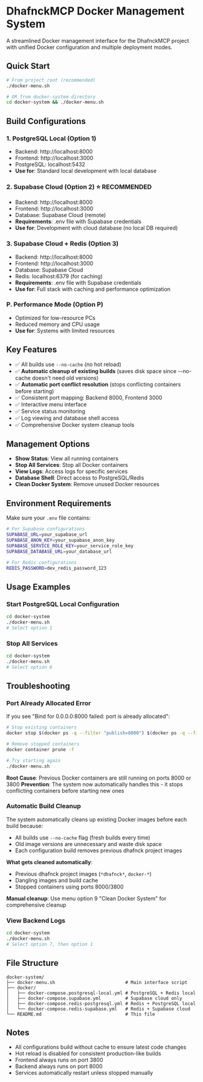 # DhafnckMCP Docker Management System

A streamlined Docker management interface for the DhafnckMCP project with unified Docker configuration and multiple deployment modes.

## Quick Start

```bash
# From project root (recommended)
./docker-menu.sh

# OR from docker-system directory
cd docker-system && ./docker-menu.sh
```

## Build Configurations

### 1. PostgreSQL Local (Option 1)
- Backend: http://localhost:8000
- Frontend: http://localhost:3000
- PostgreSQL: localhost:5432
- **Use for**: Standard local development with local database

### 2. Supabase Cloud (Option 2) ⭐ RECOMMENDED
- Backend: http://localhost:8000
- Frontend: http://localhost:3000
- Database: Supabase Cloud (remote)
- **Requirements**: .env file with Supabase credentials
- **Use for**: Development with cloud database (no local DB required)

### 3. Supabase Cloud + Redis (Option 3)
- Backend: http://localhost:8000
- Frontend: http://localhost:3000
- Database: Supabase Cloud
- Redis: localhost:6379 (for caching)
- **Requirements**: .env file with Supabase credentials
- **Use for**: Full stack with caching and performance optimization

### P. Performance Mode (Option P)
- Optimized for low-resource PCs
- Reduced memory and CPU usage
- **Use for**: Systems with limited resources

## Key Features

- ✅ All builds use `--no-cache` (no hot reload)
- ✅ **Automatic cleanup of existing builds** (saves disk space since --no-cache doesn't need old versions)
- ✅ **Automatic port conflict resolution** (stops conflicting containers before starting)
- ✅ Consistent port mapping: Backend 8000, Frontend 3000
- ✅ Interactive menu interface
- ✅ Service status monitoring
- ✅ Log viewing and database shell access
- ✅ Comprehensive Docker system cleanup tools

## Management Options

- **Show Status**: View all running containers
- **Stop All Services**: Stop all Docker containers
- **View Logs**: Access logs for specific services
- **Database Shell**: Direct access to PostgreSQL/Redis
- **Clean Docker System**: Remove unused Docker resources

## Environment Requirements

Make sure your `.env` file contains:
```bash
# For Supabase configurations
SUPABASE_URL=your_supabase_url
SUPABASE_ANON_KEY=your_supabase_anon_key
SUPABASE_SERVICE_ROLE_KEY=your_service_role_key
SUPABASE_DATABASE_URL=your_database_url

# For Redis configurations
REDIS_PASSWORD=dev_redis_password_123
```

## Usage Examples

### Start PostgreSQL Local Configuration
```bash
cd docker-system
./docker-menu.sh
# Select option 1
```

### Stop All Services
```bash
cd docker-system
./docker-menu.sh
# Select option 6
```

## Troubleshooting

### Port Already Allocated Error
If you see "Bind for 0.0.0.0:8000 failed: port is already allocated":

```bash
# Stop existing containers
docker stop $(docker ps -q --filter "publish=8000") $(docker ps -q --filter "publish=3800")

# Remove stopped containers  
docker container prune -f

# Try starting again
./docker-menu.sh
```

**Root Cause**: Previous Docker containers are still running on ports 8000 or 3800
**Prevention**: The system now automatically handles this - it stops conflicting containers before starting new ones

### Automatic Build Cleanup
The system automatically cleans up existing Docker images before each build because:
- All builds use `--no-cache` flag (fresh builds every time)
- Old image versions are unnecessary and waste disk space
- Each configuration build removes previous dhafnck project images

**What gets cleaned automatically**:
- Previous dhafnck project images (`*dhafnck*`, `docker-*`)
- Dangling images and build cache
- Stopped containers using ports 8000/3800

**Manual cleanup**: Use menu option 9 "Clean Docker System" for comprehensive cleanup

### View Backend Logs
```bash
cd docker-system
./docker-menu.sh
# Select option 7, then option 1
```

## File Structure

```
docker-system/
├── docker-menu.sh                          # Main interface script
├── docker/
│   ├── docker-compose.postgresql-local.yml # PostgreSQL + Redis local
│   ├── docker-compose.supabase.yml         # Supabase cloud only
│   ├── docker-compose.redis-postgresql.yml # Redis + PostgreSQL local
│   └── docker-compose.redis-supabase.yml   # Redis + Supabase cloud
└── README.md                               # This file
```

## Notes

- All configurations build without cache to ensure latest code changes
- Hot reload is disabled for consistent production-like builds
- Frontend always runs on port 3800
- Backend always runs on port 8000
- Services automatically restart unless stopped manually